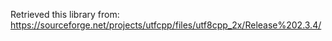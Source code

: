 Retrieved this library from: 
https://sourceforge.net/projects/utfcpp/files/utf8cpp_2x/Release%202.3.4/